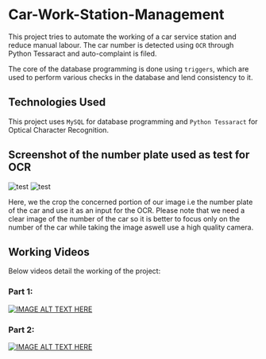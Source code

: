 # Car-Work-Station-Management

This project tries to automate the working of a car service station and reduce manual labour. The car number is detected using `OCR` through Python Tessaract and auto-complaint is filed.

The core of the database programming is done using `triggers`, which are used to perform various checks in the database and lend consistency to it.

## Technologies Used

This project uses `MySQL` for database programming and `Python Tessaract` for Optical Character Recognition. 

## Screenshot of the number plate used as test for OCR

![test](https://user-images.githubusercontent.com/42521528/44525683-5c499e80-a6ff-11e8-981d-359cb4bb04f6.jpeg) ![test](https://user-images.githubusercontent.com/42521528/44525695-69668d80-a6ff-11e8-9d59-6c34bc025815.jpg)

Here, we the crop the concerned portion of our image i.e the number plate of the car and use it as an input for the OCR. Please note that we need a clear image of the number of the car so it is better to focus only on the number of the car while taking the image aswell use a high quality camera.

## Working Videos

Below videos detail the working of the project:

### Part 1: 
[![IMAGE ALT TEXT HERE](https://img.youtube.com/vi/WoOTAl365-E/0.jpg)](https://www.youtube.com/watch?v=WoOTAl365-E)

### Part 2: 
[![IMAGE ALT TEXT HERE](https://img.youtube.com/vi/tQBOzewQKwg/0.jpg)](https://www.youtube.com/watch?v=tQBOzewQKwg)
